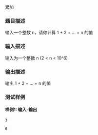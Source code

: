 累加

### 题目描述

输入一个整数 n，请你计算 1 + 2 + ... + n 的值

### 输入描述

输入为一个整数 n (2 < n < 10^6)

### 输出描述

输出 1 + 2 + ... + n 的值

### 测试样例

#### 样例1: 输入-输出

```
3
```

```
6
```

